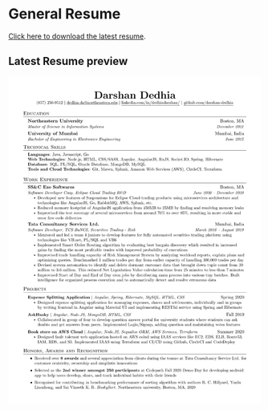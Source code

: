 # General Resume
[Click here to download the latest resume](https://github.com/darshan-dedhia/resume/raw/master/Darshan_Dedhia.pdf).

## Latest Resume preview
![Resume Preview](https://github.com/darshan-dedhia/resume/blob/master/Darshan_Dedhia.png "This is a image preview of resume.")

